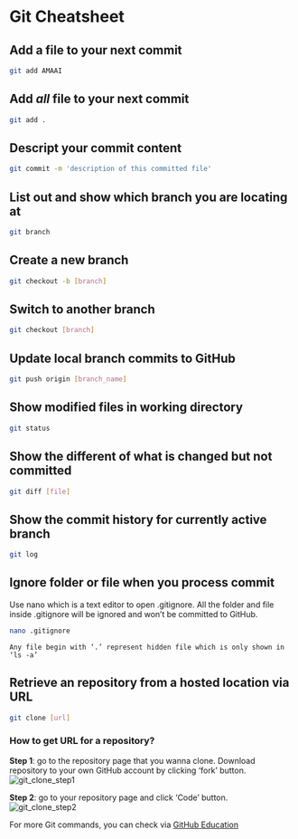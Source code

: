 # Git Cheatsheet

## Add a file to your next commit
```bash
git add AMAAI
```

## Add *all* file to your next commit

```bash
git add .
```

## Descript your commit content

```bash
git commit -m 'description of this committed file'
```

## List out and show which branch you are locating at
```bash
git branch
```

## Create a new branch
```bash
git checkout -b [branch]
```

## Switch to another branch
```bash
git checkout [branch]
```

## Update local branch commits to GitHub
```bash
git push origin [branch_name]
```

## Show modified files in working directory

```bash
git status
```

## Show the different of what is changed but not committed
```bash
git diff [file]
```

## Show the commit history for currently active branch
```bash
git log
```

## Ignore folder or file when you process commit
Use nano which is a text editor to open .gitignore.
All the folder and file inside .gitignore will be ignored and won’t be committed to GitHub.
```bash
nano .gitignore
```

```{note}
Any file begin with ‘.’ represent hidden file which is only shown in ‘ls -a’
```

## Retrieve an repository from a hosted location via URL
```bash
git clone [url]
```

### How to get URL for a repository?
**Step 1**: go to the repository page that you wanna clone.
Download repository to your own GitHub account by clicking ‘fork’ button. 
![git_clone_step1](./git_clone_step1.png)

**Step 2**: go to your repository page and click ‘Code’ button.
![git_clone_step2](./git_clone_step2.png)


For more Git commands, you can check via [GitHub Education](https://education.github.com/git-cheat-sheet-education.pdf)




